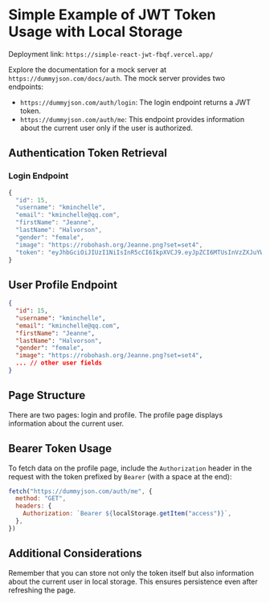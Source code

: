 # Simple Example of JWT Token Usage with Local Storage

Deployment link: `https://simple-react-jwt-fbqf.vercel.app/`

Explore the documentation for a mock server at `https://dummyjson.com/docs/auth`. The mock server provides two endpoints:

- `https://dummyjson.com/auth/login`: The login endpoint returns a JWT token.
- `https://dummyjson.com/auth/me`: This endpoint provides information about the current user only if the user is authorized.

## Authentication Token Retrieval

### Login Endpoint
```javascript
{
  "id": 15,
  "username": "kminchelle",
  "email": "kminchelle@qq.com",
  "firstName": "Jeanne",
  "lastName": "Halvorson",
  "gender": "female",
  "image": "https://robohash.org/Jeanne.png?set=set4",
  "token": "eyJhbGciOiJIUzI1NiIsInR5cCI6IkpXVCJ9.eyJpZCI6MTUsInVzZXJuYW1lIjoia21pbmNoZWxsZSIsImVtYWlsIjoia21pbmNoZWxsZUBxcS5jb20iLCJmaXJzdE5hbWUiOiJKZWFubmUiLCJsYXN0TmFtZSI6IkhhbHZvcnNvbiIsImdlbmRlciI6ImZlbWFsZSIsImltYWdlIjoiaHR0cHM6Ly9yb2JvaGFzaC5vcmcvYXV0cXVpYXV0LnBuZz9zaXplPTUweDUwJnNldD1zZXQxIiwiaWF0IjoxNjM1NzczOTYyLCJleHAiOjE2MzU3Nzc1NjJ9.n9PQX8w8ocKo0dMCw3g8bKhjB8Wo7f7IONFBDqfxKhs"
}
```

## User Profile Endpoint
```json
{
  "id": 15,
  "username": "kminchelle",
  "email": "kminchelle@qq.com",
  "firstName": "Jeanne",
  "lastName": "Halvorson",
  "gender": "female",
  "image": "https://robohash.org/Jeanne.png?set=set4",
  ... // other user fields
}
```

## Page Structure

There are two pages: login and profile. The profile page displays information about the current user.

## Bearer Token Usage

To fetch data on the profile page, include the `Authorization` header in the request with the token prefixed by `Bearer` (with a space at the end):

```javascript
fetch("https://dummyjson.com/auth/me", {
  method: "GET",
  headers: {
    Authorization: `Bearer ${localStorage.getItem("access")}`,
  },
})
```

## Additional Considerations

Remember that you can store not only the token itself but also information about the current user in local storage. This ensures persistence even after refreshing the page.